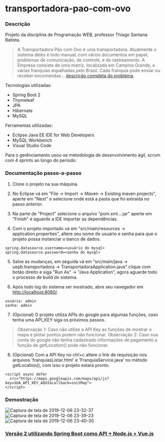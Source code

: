 # transportadora-pao-com-ovo

### Descrição

Projeto da disciplina de Programação WEB, professor Thiago Santana Batista.

> A Transportadora Pão com Ovo é uma transportadora. Atualmente o sistema deles é todo
manual, com vários documentos em papel, problemas de comunicação, de controle, e de
rastreamento. A Empresa consiste de uma matriz, localizada em Campina Grande, e várias franquias
espalhadas pelo Brasil. Cada franquia pode enviar ou receber encomendas...
[descrição completa do problema](https://drive.google.com/open?id=1C1_RQ51ShHxFOBzmYPI9y6zrxi2ckwfx).

Tecnologias utilizadas:
- Spring Boot 2
- Thymeleaf
- JPA
- Hibernate
- MySQL

Ferramentas utilizadas:
- Eclipse Java EE IDE for Web Developers
- MySQL Workbench
- Visual Studio Code

Para o gerênciamento usou-se metodologia de desenvolvimento ágil, scrum com 4 sprints ao longo do período.

### Documentação passo-a-passo

1. Clone o projeto na sua máquina.

2. No Eclipse vá em "File -> Import -> Maven -> Existing maven projects", aperte em "Next" e selecione onde está a pasta que foi extraida no passo anterior.

3. Na parte de "Project" selecione o arquivo "pom.xml...:jar" aperte em "Finish" e aguarde a IDE importar as dependências.

4. Com o projeto importado vá em "src/main/resources -> application.properties", altere seu nome de usuário e senha para que o projeto possa instanciar o banco de dados.
```
spring.datasource.username=<usuário do mysql>
spring.datasource.password=<senha do mysql>
```
5. Salve as mudanças, em seguida vá em "src/main/java -> uepb.transportadora -> TransportadoraApplication.java" clique com botão direito e siga "Run As" -> "Java Application", agora aguarde todo o processo de build do sistema.

6. Após todo log do sistema ser mostrado, abre seu navegador em [http://localhost:8080/](http://localhost:8080/).
```
usuário: admin
senha: admin
```

7. (Opcional) O projeto utiliza APIs do google para algumas funções, caso tenha uma API_KEY siga os próximos passos.

> Observação 1: Caso não utilize a API Key as funções de mostrar o mapa e plotar pontos podem não funcionar. 
Observação 2: Caso sua conta do google não tenha cadastrado informações de pagamento a função de getLocation() pode não funcionar.

8. (Opcional) Com a API Key no ctrl+c altere o link de requisição nos arquivos 'franquiasListar.html' e 'FranquiaService.java' no método getLocation(), com isso o projeto estará pronto.
```
<script async defer
  src="https://maps.googleapis.com/maps/api/js?key=SUA_API_KEY_AQUI&callback=initMap">
</script>
```

### Demostração

![Captura de tela de 2019-12-06 23-32-37](https://user-images.githubusercontent.com/34866806/70367790-56d77f80-1882-11ea-9774-19685a6b030f.png)
![Captura de tela de 2019-12-06 23-39-23](https://user-images.githubusercontent.com/34866806/70367791-56d77f80-1882-11ea-8b36-6294dfd78bab.png)
![Captura de tela de 2019-12-06 23-40-30](https://user-images.githubusercontent.com/34866806/70367792-56d77f80-1882-11ea-98b4-6df6ee70ee58.png)

### [Versão 2 utilizando Spring Boot como API + Node.js + Vue.js](https://github.com/MateusCG/Transportadora-PCO-Vue)
